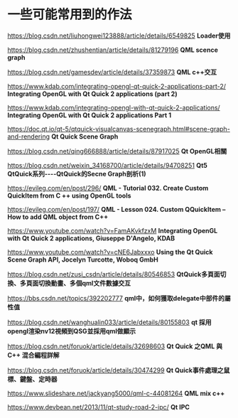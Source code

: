 # 一些可能常用到的作法

https://blog.csdn.net/liuhongwei123888/article/details/6549825 **Loader使用**

https://blog.csdn.net/zhushentian/article/details/81279196 **QML scence graph**

https://blog.csdn.net/gamesdev/article/details/37359873 **QML c++交互**

https://www.kdab.com/integrating-opengl-qt-quick-2-applications-part-2/ **Integrating OpenGL with Qt Quick 2 applications (part 2)**

https://www.kdab.com/integrating-opengl-with-qt-quick-2-applications/ **Integrating OpenGL with Qt Quick 2 applications
Part 1**

https://doc.qt.io/qt-5/qtquick-visualcanvas-scenegraph.html#scene-graph-and-rendering **Qt Quick Scene Graph**

https://blog.csdn.net/qing666888/article/details/87917025 **Qt OpenGL相關**

https://blog.csdn.net/weixin_34168700/article/details/94708251 **Qt5 QtQuick系列----QtQuick的Secne Graph剖析(1)**

https://evileg.com/en/post/296/ **QML - Tutorial 032. Create Custom QuickItem from C ++ using OpenGL tools**

https://evileg.com/en/post/197/ **QML - Lesson 024. Custom QQuickItem – How to add QML object from C++**

https://www.youtube.com/watch?v=FamAKvkfzxM **Integrating OpenGL with Qt Quick 2 applications, Giuseppe D'Angelo, KDAB**

https://www.youtube.com/watch?v=cNE6Jabxxxo **Using the Qt Quick Scene Graph API, Jocelyn Turcotte, Woboq GmbH**

https://blog.csdn.net/zusi_csdn/article/details/80546853 **QtQuick多頁面切換、多頁面切換動畫、多個qml文件數據交互**

https://bbs.csdn.net/topics/392202777 **qml中，如何獲取delegate中部件的屬性值**

https://blog.csdn.net/wanghualin033/article/details/80155803 **qt 採用opengl渲染nv12視頻到QSG並採用qml做顯示**

https://blog.csdn.net/foruok/article/details/32698603 **Qt Quick 之QML 與C++ 混合編程詳解**

https://blog.csdn.net/foruok/article/details/30474299 **Qt Quick事件處理之鼠標、鍵盤、定時器**

https://www.slideshare.net/jackyang5000/qml-c-44081264 **QML mix c++**

https://www.devbean.net/2013/11/qt-study-road-2-ipc/ **Qt IPC**

